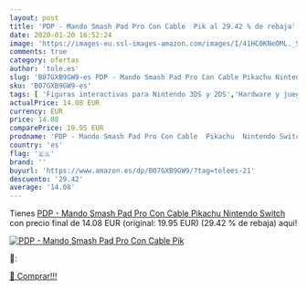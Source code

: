 ```yaml
---
layout: post
title: 'PDP - Mando Smash Pad Pro Con Cable  Pik al 29.42 % de rebaja'
date: 2020-01-20 16:52:24
image: 'https://images-eu.ssl-images-amazon.com/images/I/41HC0KNeOML._SL400_.jpg'
comments: true
category: ofertas
author: 'tole.es'
slug: 'B07GXB9GW9-es PDP - Mando Smash Pad Pro Con Cable Pikachu Nintendo Switch'
sku: 'B07GXB9GW9-es'
tags: [ 'Figuras interactivas para Nintendo 3DS y 2DS','Hardware y juegos para Nintendo 3DS y 2DS','Hardware y juegos para Nintendo Switch','Juegos para Nintendo Switch','Sistemas precursores y micro consolas','Videojuegos','nintendo', ]
actualPrice: 14.08 EUR
currency: EUR
price: 14.08
comparePrice: 19.95 EUR
prodname: 'PDP - Mando Smash Pad Pro Con Cable  Pikachu  Nintendo Switch '
country: 'es'
flag: '🇪🇸'
brand: ''
buyurl: 'https://www.amazon.es/dp/B07GXB9GW9/?tag=tolees-21'
descuento: '29.42'
average: '14.08'
---
```


Tienes [PDP - Mando Smash Pad Pro Con Cable  Pikachu  Nintendo Switch ](https://www.amazon.es/dp/B07GXB9GW9/?tag=tolees-21) con precio final de  14.08 EUR (original: 19.95 EUR) (29.42 %  de rebaja) aqui!

[![PDP - Mando Smash Pad Pro Con Cable  Pik](https://images-eu.ssl-images-amazon.com/images/I/41HC0KNeOML._SL400_.jpg)](https://www.amazon.es/dp/B07GXB9GW9/?tag=tolees-21)

🔎:


[🛒 Comprar!!!](https://www.amazon.es/dp/B07GXB9GW9/?tag=tolees-21)
